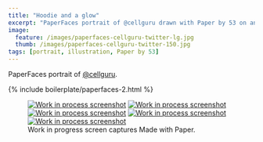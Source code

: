 ```yaml
---
title: "Hoodie and a glow"
excerpt: "PaperFaces portrait of @cellguru drawn with Paper by 53 on an iPad."
image: 
  feature: /images/paperfaces-cellguru-twitter-lg.jpg
  thumb: /images/paperfaces-cellguru-twitter-150.jpg
tags: [portrait, illustration, Paper by 53]
---
```


PaperFaces portrait of [@cellguru](http://twitter.com/cellguru).

{% include boilerplate/paperfaces-2.html %}

<figure class="third">
	<a href="{{ site.url }}/images/paperfaces-cellguru-process-1-lg.jpg"><img src="{{ site.url }}/images/paperfaces-cellguru-process-1-600.jpg" alt="Work in process screenshot"></a>
	<a href="{{ site.url }}/images/paperfaces-cellguru-process-2-lg.jpg"><img src="{{ site.url }}/images/paperfaces-cellguru-process-2-600.jpg" alt="Work in process screenshot"></a>
	<a href="{{ site.url }}/images/paperfaces-cellguru-process-3-lg.jpg"><img src="{{ site.url }}/images/paperfaces-cellguru-process-3-600.jpg" alt="Work in process screenshot"></a>
	<a href="{{ site.url }}/images/paperfaces-cellguru-process-4-lg.jpg"><img src="{{ site.url }}/images/paperfaces-cellguru-process-4-600.jpg" alt="Work in process screenshot"></a>
	<a href="{{ site.url }}/images/paperfaces-cellguru-process-5-lg.jpg"><img src="{{ site.url }}/images/paperfaces-cellguru-process-5-600.jpg" alt="Work in process screenshot"></a>
	<figcaption>Work in progress screen captures Made with Paper.</figcaption>
</figure>